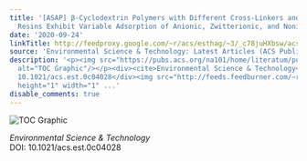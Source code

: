 ```yaml
---
title: '[ASAP] β-Cyclodextrin Polymers with Different Cross-Linkers and Ion-Exchange
  Resins Exhibit Variable Adsorption of Anionic, Zwitterionic, and Nonionic PFASs'
date: '2020-09-24'
linkTitle: http://feedproxy.google.com/~r/acs/esthag/~3/_c78juHXbsw/acs.est.0c04028
source: 'Environmental Science & Technology: Latest Articles (ACS Publications)'
description: '<p><img src="https://pubs.acs.org/na101/home/literatum/publisher/achs/journals/content/esthag/0/esthag.ahead-of-print/acs.est.0c04028/20200924/images/medium/es0c04028_0005.gif"
  alt="TOC Graphic"/></p><div><cite>Environmental Science & Technology</cite></div><div>DOI:
  10.1021/acs.est.0c04028</div><img src="http://feeds.feedburner.com/~r/acs/esthag/~4/_c78juHXbsw"
  height="1" width="1" ...'
disable_comments: true
---
```

<p><img src="https://pubs.acs.org/na101/home/literatum/publisher/achs/journals/content/esthag/0/esthag.ahead-of-print/acs.est.0c04028/20200924/images/medium/es0c04028_0005.gif" alt="TOC Graphic"/></p><div><cite>Environmental Science & Technology</cite></div><div>DOI: 10.1021/acs.est.0c04028</div><img src="http://feeds.feedburner.com/~r/acs/esthag/~4/_c78juHXbsw" height="1" width="1" ...